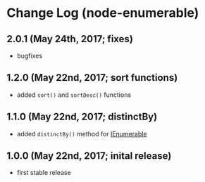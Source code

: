 # Change Log (node-enumerable)

## 2.0.1 (May 24th, 2017; fixes)

* bugfixes

## 1.2.0 (May 22nd, 2017; sort functions)

* added `sort()` and `sortDesc()` functions

## 1.1.0 (May 22nd, 2017; distinctBy)

* added `distinctBy()` method for [IEnumerable](https://mkloubert.github.io/node-enumerable/interfaces/_index_.enumerable.ienumerable.html)

## 1.0.0 (May 22nd, 2017; inital release)

* first stable release
